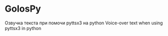 # GolosPy
Озвучка текста при помочи pyttsx3  на python
Voice-over text when using pyttsx3 in python
